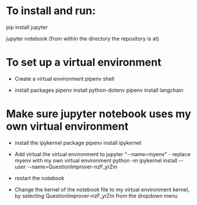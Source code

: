 # To install and run:

pip install jupyter

jupyter notebook
(from within the directory the repository is at)

# To set up a virtual environment

- Create a virtual environment 
pipenv shell

- install packages
pipenv install python-dotenv
pipenv install langchain

# Make sure jupyter notebook uses my own virtual environment

- install the ipykernel package
pipenv install ipykernel

- Add virtual the virtual environment to jupyter "--name=myenv" - replace myenv with my own virtual environment
python -m ipykernel install --user --name=QuestionImprover-nzF_yrZm

- restart the notebook

- Change the kernel of the notebook file to my virtual environment kernel, by selecting QuestionImprover-nzF_yrZm from the dropdown menu